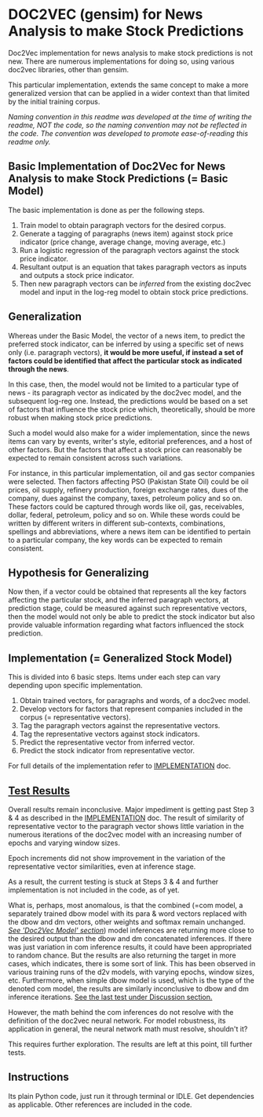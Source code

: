 # DOC2VEC (gensim) for News Analysis to make Stock Predictions

Doc2Vec implementation for news analysis to make stock predictions is not new. There are numerous implementations for doing so, using various doc2vec libraries, other than gensim.

This particular implementation, extends the same concept to make a more generalized version that can be applied in a wider context than that limited by the initial training corpus.

*Naming convention in this readme was developed at the time of writing the readme, NOT the code, so the naming convention may not be reflected in the code. The convention was developed to promote ease-of-reading this readme only.*

## Basic Implementation of Doc2Vec for News Analysis to make Stock Predictions (= Basic Model)

The basic implementation is done as per the following steps.

1. Train model to obtain paragraph vectors for the desired corpus.
2. Generate a tagging of paragraphs (news item) against stock price indicator (price change, average change, moving average, etc.)
3. Run a logistic regression of the paragraph vectors against the stock price indicator.
4. Resultant output is an equation that takes paragraph vectors as inputs and outputs a stock price indicator.
5. Then new paragraph vectors can be *inferred* from the existing doc2vec model and input in the log-reg model to obtain stock price predictions.

## Generalization

Whereas under the Basic Model, the vector of a news item, to predict the preferred stock indicator, can be inferred by using a specific set of news only (i.e. paragraph vectors), **it would be more useful, if instead a set of factors could be identified that affect the particular stock as indicated through the news**.

In this case, then, the model would not be limited to a particular type of news - its paragraph vector as indicated by the doc2vec model, and the subsequent log-reg one. Instead, the predictions would be based on a set of factors that influence the stock price which, theoretically, should be more robust when making stock price predictions. 

Such a model would also make for a wider implementation, since the news items can vary by events, writer's style, editorial preferences, and a host of other factors. But the factors that affect a stock price can reasonably be expected to remain consistent across such variations.

For instance, in this particular implementation, oil and gas sector companies were selected. Then factors affecting PSO (Pakistan State Oil) could be oil prices, oil supply, refinery production, foreign exchange rates, dues of the company, dues against the company, taxes, petroleum policy and so on. These factors could be captured through words like oil, gas, receivables, dollar, federal, petroleum, policy and so on. While these words could be written by different writers in different sub-contexts, combinations, spellings and abbreviations, where a news item can be identified to pertain to a particular company, the key words can be expected to remain consistent.

## Hypothesis for Generalizing

Now then, if a vector could be obtained that represents all the key factors affecting the particular stock, and the inferred paragraph vectors, at prediction stage, could be measured against such representative vectors, then the model would not only be able to predict the stock indicator but also provide valuable information regarding what factors influenced the stock prediction.

## Implementation (= Generalized Stock Model)

This is divided into 6 basic steps. Items under each step can vary depending upon specific implementation.

1. Obtain trained vectors, for paragraphs and words, of a doc2vec model.
2. Develop vectors for factors that represent companies included in the corpus (= representative vectors).
3. Tag the paragraph vectors against the representative vectors.
4. Tag the representative vectors against stock indicators. 
5. Predict the representative vector from inferred vector.
6. Predict the stock indicator from representative vector.

For full details of the implementation refer to [IMPLEMENTATION](./IMPLEMENTATION.md) doc.

## [Test Results](./TESTRESULTS_JAN23.md)

Overall results remain inconclusive. Major impediment is getting past Step 3 & 4 as described in the [IMPLEMENTATION](./IMPLEMENTATION.md) doc. The result of similarity of representative vector to the paragraph vector shows little variation in the numerous iterations of the doc2vec model with an increasing number of epochs and varying window sizes. 

Epoch increments did not show improvement in the variation of the representative vector similarities, even at inference stage.

As a result, the current testing is stuck at Steps 3 & 4 and further implementation is not included in the code, as of yet.

What is, perhaps, most anomalous, is that the combined (=com model, a separately trained dbow model with its para & word vectors replaced with the dbow and dm vectors, other weights and softmax remain unchanged. [*See 'Doc2Vec Model' section*](./TESTRESULTS_JAN23.md)) model inferences are returning more close to the desired output than the dbow and dm concatenated inferences. If there was just variation in com inference results, it could have been appropriated to random chance. But the results are also returning the target in more cases, which indicates, there is some sort of link. This has been observed in various training runs of the d2v models, with varying epochs, window sizes, etc. Furthermore, when simple dbow model is used, which is the type of the denoted com model, the results are similarly inconclusive to dbow and dm inference iterations. [See the last test under Discussion section.](./TESTRESULTS_JAN23.md)

However, the math behind the com inferences do not resolve with the definition of the doc2vec neural network. For model robustness, its application in general, the neural network math must resolve, shouldn't it?

This requires further exploration. The results are left at this point, till further tests. 

## Instructions

Its plain Python code, just run it through terminal or IDLE. Get dependencies as applicable. Other references are included in the code.
